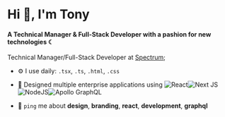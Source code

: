 <h1>Hi 👋, I'm Tony</h1>

#### A Technical Manager & Full-Stack Developer with a pashion for new technologies ☾

Technical Manager/Full-Stack Developer at [Spectrum](https://www.spectrum.com?ref=github-askurat);<br>

- ⚙️ I use daily: `.tsx`, `.ts`, `.html`, `.css`
- 💅 Designed multiple enterprise applications using ![React](https://img.shields.io/badge/react-%2320232a.svg?style=for-the-badge&logo=react&logoColor=%2361DAFB)![Next JS](https://img.shields.io/badge/Next-black?style=for-the-badge&logo=next.js&logoColor=white)![NodeJS](https://img.shields.io/badge/node.js-6DA55F?style=for-the-badge&logo=node.js&logoColor=white)![Apollo GraphQL](https://img.shields.io/badge/Apollo-tan?style=for-the-badge&logo=apollographql&logoColor=white)


- 💬 `ping` me about **design**, **branding**, **react**, **development**, **graphql**
